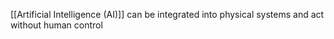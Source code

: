 [[Artificial Intelligence (AI)]] can be integrated into physical systems and act without human control
